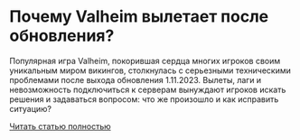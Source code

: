 # Почему Valheim вылетает после обновления?



Популярная игра Valheim, покорившая сердца многих игроков своим уникальным миром викингов, столкнулась с серьезными техническими проблемами после выхода обновления 1.11.2023. Вылеты, лаги и невозможность подключиться к серверам вынуждают игроков искать решения и задаваться вопросом: что же произошло и как исправить ситуацию?

[Читать статью полностью](https://xyberbara.com/gaming/valheim-posle-obnovleniya-1-11-2023/)
